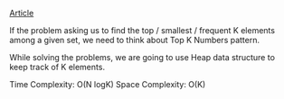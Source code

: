 [Article](https://emre.me/coding-patterns/top-k-numbers/)

If the problem asking us to find the top / smallest / frequent K elements among a given set, we need to think about Top K Numbers pattern.

While solving the problems, we are going to use Heap data structure to keep track of K elements.

Time Complexity: O(N logK)
Space Complexity: O(K)

